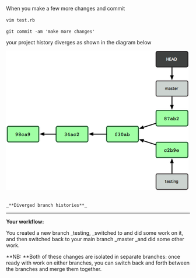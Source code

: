 When you make a few more changes and commit

`vim test.rb`

`git commit -am 'make more changes'`

your project history diverges as shown in the diagram below



![](/assets/import11.png)

                                                                                          _**Diverged branch histories**_

---



**Your workflow:**

You created a new branch \_testing, \_switched to and did some work on it, and then switched back to your main branch \_master \_and did some other work.

**NB: **Both of these changes are isolated in separate branches: once ready with work on either branches, you can switch back and forth between the branches and merge them together.

